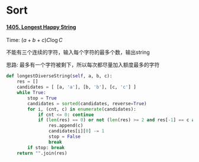# Sort

#### [1405. Longest Happy String](https://leetcode.cn/problems/longest-happy-string/)

Time: $(a+b+c) C \log C$ 

不能有三个连续的字符，输入每个字符的最多个数，输出string

思路: 最多有一个字符被剩下，所以每次都尽量加入额度最多的字符

```python
def longestDiverseString(self, a, b, c):
    res = []
    candidates = [ [a, 'a'], [b, 'b'], [c, 'c'] ]
    while True:
        stop = True
        candidates = sorted(candidates, reverse=True)
        for i, (cnt, c) in enumerate(candidates):
            if cnt <= 0: continue
            if (len(res) == 0) or not (len(res) >= 2 and res[-1] == c and res[-2] == c):
                res.append(c)
                candidates[i][0] -= 1
                stop = False
                break
        if stop: break
    return "".join(res)
```



